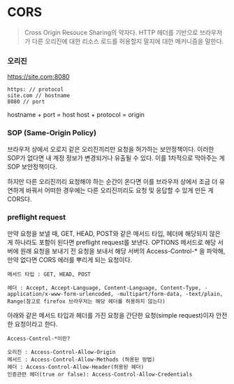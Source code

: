 # CORS

> Cross Origin Resouce Sharing의 약자다. HTTP 헤더를 기반으로 브라우저가 다른 오리진에 대한 리소스 로드를 허용할지 말지에 대한 메커니즘을 말한다.

### 오리진

https://site.com:8080

    https: // protocol
    site.com // hostname
    8080 // port

hostname + port = host
host + protocol = origin

### SOP (Same-Origin Policy)

브라우저 상에서 오로지 같은 오리진끼리만 요청을 허가하는 보안정책이다.
이러한 SOP가 없다면 내 계정 정보가 변경되거나 유출될 수 있다.
이를 1차적으로 막아주는 게 SOP 보안정책이다.

하지만 다른 오리진끼리 요청해야 하는 순간이 온다면 이를 브라우저 상에서 조금 더 유연하게 바꿔서 어떠한 경우에는 다른 오리진끼리도 요청 및 응답할 수 있게 만든 게 CORS다.

### preflight request

만약 요청을 보낼 때, GET, HEAD, POST와 같은 메서드 타입, 헤더에 해당되지 않은 게 하나라도 포함이 된다면 preflight request를 보낸다.
OPTIONS 메서드로 해당 서버에 원래 요청을 보내기 전 요청을 보내서 해당 서버의 Access-Control-\* 을 파악해, 만약 없다면 CORS 에러를 뿌리게 되는 요청이다.

    메서드 타입 : GET, HEAD, POST

    헤더 : Accept, Accept-Language, Content-Language, Content-Type, -application/x-www-form-urlencoded, -multipart/form-data, -text/plain, Range(참고로 firefox 브라우저는 해당 헤더를 허용하지 않는다)

아래와 같은 메서드 타입과 헤더를 가진 요청을 간단한 요청(simple request)이자 안전한 요청이라고 한다.

    Access-Control-*이란?

    오리진 : Access-Control-Allow-Origin
    메서드 : Access-Control-Allow-Methods (허용된 방법)
    헤더 : Access-Control-Allow-Header(허용된 헤더)
    인증관련 헤더(true or false): Access-Control-Allow-Credentials
